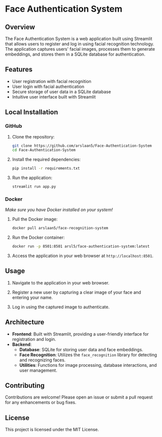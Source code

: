 # Face Authentication System

## Overview
The Face Authentication System is a web application built using Streamlit that allows users to register and log in using facial recognition technology. The application captures users' facial images, processes them to generate embeddings, and stores them in a SQLite database for authentication.

## Features
- User registration with facial recognition
- User login with facial authentication
- Secure storage of user data in a SQLite database
- Intuitive user interface built with Streamlit

## Local Installation
### GitHub
1. Clone the repository:
   ```bash
   git clone https://github.com/arslaan5/Face-Authentication-System
   cd Face-Authentication-System
   ```

2. Install the required dependencies:
   ```bash
   pip install -r requirements.txt
   ```

3. Run the application:
   ```bash
   streamlit run app.py
   ```
### Docker
*Make sure you have Docker installed on your system!*

1. Pull the Docker image:
   ```bash
   docker pull arslaan5/face-recognition-system
   ```

2. Run the Docker container:
   ```bash
   docker run -p 8501:8501 arsl5/face-authentication-system:latest
   ```

3. Access the application in your web browser at `http://localhost:8501`.

## Usage
1. Navigate to the application in your web browser.

2. Register a new user by capturing a clear image of your face and entering your name.

3. Log in using the captured image to authenticate.

## Architecture
- **Frontend**: Built with Streamlit, providing a user-friendly interface for registration and login.
- **Backend**: 
  - **Database**: SQLite for storing user data and face embeddings.
  - **Face Recognition**: Utilizes the `face_recognition` library for detecting and recognizing faces.
  - **Utilities**: Functions for image processing, database interactions, and user management.

## Contributing
Contributions are welcome! Please open an issue or submit a pull request for any enhancements or bug fixes.

## License
This project is licensed under the MIT License.
